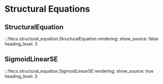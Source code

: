 # Structural Equations

## StructuralEquation

:::flecs.structural_equation.StructuralEquation
    rendering:
      show_source: false
      heading_level: 3

## SigmoidLinearSE

:::flecs.structural_equation.SigmoidLinearSE
    rendering:
      show_source: true
      heading_level: 3
